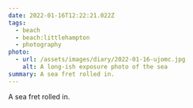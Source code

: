 ```yaml
---
date: 2022-01-16T12:22:21.022Z
tags:
  - beach
  - beach:littlehampton
  - photography
photo:
  - url: /assets/images/diary/2022-01-16-ujomc.jpg
    alt: A long-ish exposure photo of the sea
summary: A sea fret rolled in.
---
```

A sea fret rolled in. 
